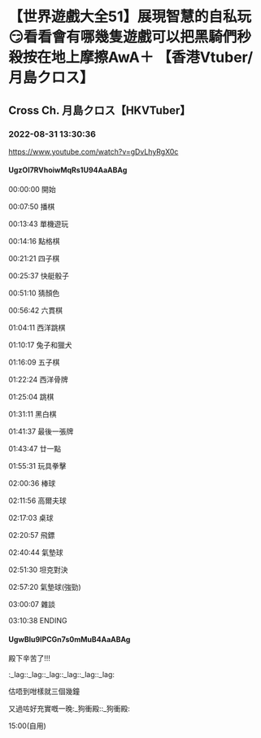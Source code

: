 # 【世界遊戲大全51】展現智慧的自私玩😏看看會有哪幾隻遊戲可以把黑騎們秒殺按在地上摩擦AwA＋ 【香港Vtuber/月島クロス】

## Cross Ch. 月島クロス【HKVTuber】

### 2022-08-31 13:30:36

https://www.youtube.com/watch?v=gDvLhyRgX0c

#### UgzOl7RVhoiwMqRs1U94AaABAg

00:00:00 開始

00:07:50 播棋

00:13:43 單機遊玩 

00:14:16 點格棋

00:21:21 四子棋

00:25:37 快艇骰子

00:51:10 猜顏色

00:56:42 六貫棋

01:04:11 西洋跳棋

01:10:17 兔子和獵犬

01:16:09 五子棋

01:22:24 西洋骨牌

01:25:04 跳棋

01:31:11 黑白棋

01:41:37 最後一張牌

01:43:47 廿一點

01:55:31 玩具拳擊

02:00:36 棒球

02:11:56 高爾夫球

02:17:03 桌球

02:20:57 飛鏢

02:40:44 氣墊球

02:51:30 坦克對決

02:57:20 氣墊球(強勁)

03:00:07 雜談

03:10:38 ENDING



#### UgwBlu9lPCGn7s0mMuB4AaABAg

殿下辛苦了!!!

 :_lag::_lag::_lag::_lag::_lag::_lag:

估唔到咁樣就三個幾鐘

又過咗好充實嘅一晚:_狗衝殿::_狗衝殿:

15:00(自用)

